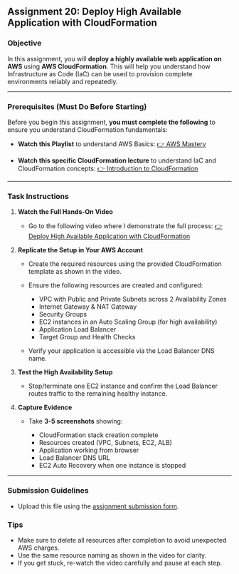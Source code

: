 ## Assignment 20: Deploy High Available Application with CloudFormation

### Objective

In this assignment, you will **deploy a highly available web application on AWS** using **AWS CloudFormation**. This will help you understand how Infrastructure as Code (IaC) can be used to provision complete environments reliably and repeatedly.

---

### Prerequisites (Must Do Before Starting)

Before you begin this assignment, **you must complete the following** to ensure you understand CloudFormation fundamentals:

* **Watch this Playlist** to understand AWS Basics:
  [👉 AWS Mastery](https://www.youtube.com/playlist?list=PLVOdqXbCs7bXTSCuuCmyck7ShTY5OevQn)

* **Watch this specific CloudFormation lecture** to understand IaC and CloudFormation concepts:
  [👉 Introduction to CloudFormation](https://youtu.be/bDAw5g5YaKY)

---

### Task Instructions

1. **Watch the Full Hands-On Video**

   * Go to the following video where I demonstrate the full process:
     [👉 Deploy High Available Application with CloudFormation](https://youtu.be/WuXjHkF31YQ)

2. **Replicate the Setup in Your AWS Account**

   * Create the required resources using the provided CloudFormation template as shown in the video.
   * Ensure the following resources are created and configured:

     * VPC with Public and Private Subnets across 2 Availability Zones
     * Internet Gateway & NAT Gateway
     * Security Groups
     * EC2 instances in an Auto Scaling Group (for high availability)
     * Application Load Balancer
     * Target Group and Health Checks
   * Verify your application is accessible via the Load Balancer DNS name.

3. **Test the High Availability Setup**

   * Stop/terminate one EC2 instance and confirm the Load Balancer routes traffic to the remaining healthy instance.

4. **Capture Evidence**

   * Take **3-5 screenshots** showing:

     * CloudFormation stack creation complete
     * Resources created (VPC, Subnets, EC2, ALB)
     * Application working from browser
     * Load Balancer DNS URL
     * EC2 Auto Recovery when one instance is stopped

---

### Submission Guidelines

* Upload this file using the [assignment submission form](https://docs.google.com/spreadsheets/d/1Y3d0Wvil2wDRQK3ANS9WqkQYMviQb0fHHfftEiPwtXQ/edit?gid=0#gid=0).

### Tips

* Make sure to delete all resources after completion to avoid unexpected AWS charges.
* Use the same resource naming as shown in the video for clarity.
* If you get stuck, re-watch the video carefully and pause at each step.
